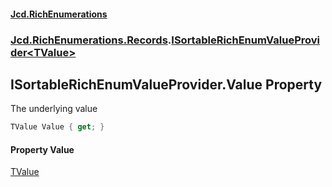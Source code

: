 #### [Jcd.RichEnumerations](index.md 'index')
### [Jcd.RichEnumerations.Records](Jcd.RichEnumerations.Records.md 'Jcd.RichEnumerations.Records').[ISortableRichEnumValueProvider&lt;TValue&gt;](Jcd.RichEnumerations.Records.ISortableRichEnumValueProvider_TValue_.md 'Jcd.RichEnumerations.Records.ISortableRichEnumValueProvider<TValue>')

## ISortableRichEnumValueProvider<TValue>.Value Property

The underlying value

```csharp
TValue Value { get; }
```

#### Property Value
[TValue](Jcd.RichEnumerations.Records.ISortableRichEnumValueProvider_TValue_.md#Jcd.RichEnumerations.Records.ISortableRichEnumValueProvider_TValue_.TValue 'Jcd.RichEnumerations.Records.ISortableRichEnumValueProvider<TValue>.TValue')